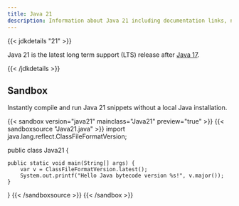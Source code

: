 ```yaml
---
title: Java 21
description: Information about Java 21 including documentation links, new APIs, added features and download options.
---
```


{{< jdkdetails "21" >}}

Java 21 is the latest long term support (LTS) release after [Java 17](../17).

{{< /jdkdetails >}}

## Sandbox

Instantly compile and run Java 21 snippets without a local Java installation.

{{< sandbox version="java21" mainclass="Java21" preview="true" >}}
{{< sandboxsource "Java21.java" >}}
import java.lang.reflect.ClassFileFormatVersion;

public class Java21 {

    public static void main(String[] args) {
    	var v = ClassFileFormatVersion.latest();
        System.out.printf("Hello Java bytecode version %s!", v.major());
    }

}
{{< /sandboxsource >}}
{{< /sandbox >}}